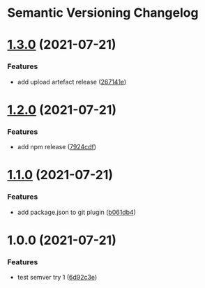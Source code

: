 # Semantic Versioning Changelog

# [1.3.0](https://github.com/marck-oemar/test-semantic-release/compare/v1.2.0...v1.3.0) (2021-07-21)


### Features

* add upload artefact release ([267141e](https://github.com/marck-oemar/test-semantic-release/commit/267141eedd2bfd7ff888353ffbc150d5c9f476e7))

# [1.2.0](https://github.com/marck-oemar/test-semantic-release/compare/v1.1.0...v1.2.0) (2021-07-21)


### Features

* add npm release ([7924cdf](https://github.com/marck-oemar/test-semantic-release/commit/7924cdf26aa693e7ca77c06819362088335b477b))

# [1.1.0](https://github.com/marck-oemar/test-semantic-release/compare/v1.0.0...v1.1.0) (2021-07-21)


### Features

* add package.json to git plugin ([b061db4](https://github.com/marck-oemar/test-semantic-release/commit/b061db46214ce647af5447f1089fcd31906a5f3b))

# 1.0.0 (2021-07-21)


### Features

* test semver try 1 ([6d92c3e](https://github.com/marck-oemar/test-semantic-release/commit/6d92c3e815442b78f5f070d05644c6506a87ff95))

